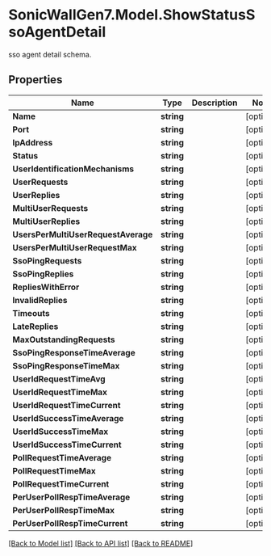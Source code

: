 # SonicWallGen7.Model.ShowStatusSsoAgentDetail
sso agent detail schema.

## Properties

Name | Type | Description | Notes
------------ | ------------- | ------------- | -------------
**Name** | **string** |  | [optional] 
**Port** | **string** |  | [optional] 
**IpAddress** | **string** |  | [optional] 
**Status** | **string** |  | [optional] 
**UserIdentificationMechanisms** | **string** |  | [optional] 
**UserRequests** | **string** |  | [optional] 
**UserReplies** | **string** |  | [optional] 
**MultiUserRequests** | **string** |  | [optional] 
**MultiUserReplies** | **string** |  | [optional] 
**UsersPerMultiUserRequestAverage** | **string** |  | [optional] 
**UsersPerMultiUserRequestMax** | **string** |  | [optional] 
**SsoPingRequests** | **string** |  | [optional] 
**SsoPingReplies** | **string** |  | [optional] 
**RepliesWithError** | **string** |  | [optional] 
**InvalidReplies** | **string** |  | [optional] 
**Timeouts** | **string** |  | [optional] 
**LateReplies** | **string** |  | [optional] 
**MaxOutstandingRequests** | **string** |  | [optional] 
**SsoPingResponseTimeAverage** | **string** |  | [optional] 
**SsoPingResponseTimeMax** | **string** |  | [optional] 
**UserIdRequestTimeAvg** | **string** |  | [optional] 
**UserIdRequestTimeMax** | **string** |  | [optional] 
**UserIdRequestTimeCurrent** | **string** |  | [optional] 
**UserIdSuccessTimeAverage** | **string** |  | [optional] 
**UserIdSuccessTimeMax** | **string** |  | [optional] 
**UserIdSuccessTimeCurrent** | **string** |  | [optional] 
**PollRequestTimeAverage** | **string** |  | [optional] 
**PollRequestTimeMax** | **string** |  | [optional] 
**PollRequestTimeCurrent** | **string** |  | [optional] 
**PerUserPollRespTimeAverage** | **string** |  | [optional] 
**PerUserPollRespTimeMax** | **string** |  | [optional] 
**PerUserPollRespTimeCurrent** | **string** |  | [optional] 

[[Back to Model list]](../README.md#documentation-for-models) [[Back to API list]](../README.md#documentation-for-api-endpoints) [[Back to README]](../README.md)

